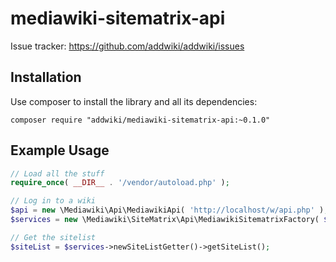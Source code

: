 mediawiki-sitematrix-api
==================

Issue tracker: https://github.com/addwiki/addwiki/issues

## Installation

Use composer to install the library and all its dependencies:

    composer require "addwiki/mediawiki-sitematrix-api:~0.1.0"

## Example Usage

```php
// Load all the stuff
require_once( __DIR__ . '/vendor/autoload.php' );

// Log in to a wiki
$api = new \Mediawiki\Api\MediawikiApi( 'http://localhost/w/api.php' );
$services = new \Mediawiki\SiteMatrix\Api\MediawikiSitematrixFactory( $api );

// Get the sitelist
$siteList = $services->newSiteListGetter()->getSiteList();
```
